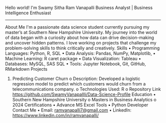 Hello world! I'm Swamy Sitha Ram Vanapalli
Business Analyst | Business Intelligence Enthusiast 
________________________________________
About Me
I'm a passionate data science student currently pursuing my master’s at Southern New Hampshire University. My journey into the world of data began with a curiosity about how data can drive decision-making and uncover hidden patterns. I love working on projects that challenge my problem-solving skills to think critically and creatively.
Skills
•	Programming Languages: Python, R, SQL
•	Data Analysis: Pandas, NumPy, Matplotlib, 
•	Machine Learning: R caret package
•	Data Visualization: Tableau
•	Databases: MySQL, SAS SQL
•	Tools: Jupyter Notebook, Git, GitHub, RMarkdown
Projects
1.	Predicting Customer Churn
o	Description: Developed a logistic regression model to predict which customers would churn from a telecommunications company.
o	Technologies Used: R 
o	Repository Link https://github.com/SwamyVanapallli/Data-Science-Profile
Education
•	Southern New Hampshire University
o	Masters in Business Analytics
o	2024
Certifications
•	Advance MS Excel Tools
•	Python Developer
Contact Me
•	Email: ramvanapalli7@gmail.com
•	LinkedIn: https://www.linkedin.com/in/ramvanapalli/
